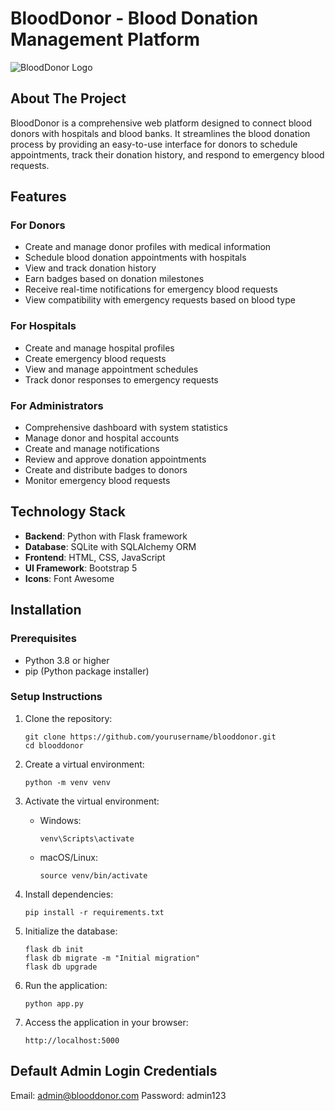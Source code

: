 # BloodDonor - Blood Donation Management Platform

![BloodDonor Logo](static/images/logo.png)

## About The Project

BloodDonor is a comprehensive web platform designed to connect blood donors with hospitals and blood banks. It streamlines the blood donation process by providing an easy-to-use interface for donors to schedule appointments, track their donation history, and respond to emergency blood requests.

## Features

### For Donors
- Create and manage donor profiles with medical information
- Schedule blood donation appointments with hospitals
- View and track donation history
- Earn badges based on donation milestones
- Receive real-time notifications for emergency blood requests
- View compatibility with emergency requests based on blood type

### For Hospitals
- Create and manage hospital profiles
- Create emergency blood requests
- View and manage appointment schedules
- Track donor responses to emergency requests

### For Administrators
- Comprehensive dashboard with system statistics
- Manage donor and hospital accounts
- Create and manage notifications
- Review and approve donation appointments
- Create and distribute badges to donors
- Monitor emergency blood requests

## Technology Stack

- **Backend**: Python with Flask framework
- **Database**: SQLite with SQLAlchemy ORM
- **Frontend**: HTML, CSS, JavaScript
- **UI Framework**: Bootstrap 5
- **Icons**: Font Awesome

## Installation

### Prerequisites
- Python 3.8 or higher
- pip (Python package installer)

### Setup Instructions

1. Clone the repository:
   ```
   git clone https://github.com/yourusername/blooddonor.git
   cd blooddonor
   ```

2. Create a virtual environment:
   ```
   python -m venv venv
   ```

3. Activate the virtual environment:
   - Windows:
     ```
     venv\Scripts\activate
     ```
   - macOS/Linux:
     ```
     source venv/bin/activate
     ```

4. Install dependencies:
   ```
   pip install -r requirements.txt
   ```

5. Initialize the database:
   ```
   flask db init
   flask db migrate -m "Initial migration"
   flask db upgrade
   ```

6. Run the application:
   ```
   python app.py
   ```

7. Access the application in your browser:
   ```
   http://localhost:5000
   ```

## Default Admin Login Credentials
Email: admin@blooddonor.com 
Password: admin123

